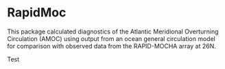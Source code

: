 # RapidMoc
This package calculated diagnostics of the Atlantic Meridional Overturning Circulation (AMOC) using output from an ocean general circulation model for comparison with observed data from the RAPID-MOCHA array at 26N.

Test